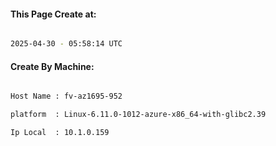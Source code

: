 
   
#### This Page Create at:

```bash

2025-04-30 - 05:58:14 UTC

```

#### Create By Machine:

```bash

Host Name : fv-az1695-952

platform  : Linux-6.11.0-1012-azure-x86_64-with-glibc2.39

Ip Local  : 10.1.0.159

```

